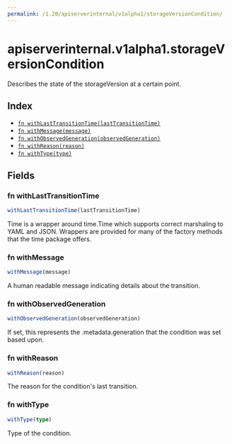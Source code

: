 ```yaml
---
permalink: /1.20/apiserverinternal/v1alpha1/storageVersionCondition/
---
```


# apiserverinternal.v1alpha1.storageVersionCondition

Describes the state of the storageVersion at a certain point.

## Index

* [`fn withLastTransitionTime(lastTransitionTime)`](#fn-withlasttransitiontime)
* [`fn withMessage(message)`](#fn-withmessage)
* [`fn withObservedGeneration(observedGeneration)`](#fn-withobservedgeneration)
* [`fn withReason(reason)`](#fn-withreason)
* [`fn withType(type)`](#fn-withtype)

## Fields

### fn withLastTransitionTime

```ts
withLastTransitionTime(lastTransitionTime)
```

Time is a wrapper around time.Time which supports correct marshaling to YAML and JSON.  Wrappers are provided for many of the factory methods that the time package offers.

### fn withMessage

```ts
withMessage(message)
```

A human readable message indicating details about the transition.

### fn withObservedGeneration

```ts
withObservedGeneration(observedGeneration)
```

If set, this represents the .metadata.generation that the condition was set based upon.

### fn withReason

```ts
withReason(reason)
```

The reason for the condition's last transition.

### fn withType

```ts
withType(type)
```

Type of the condition.